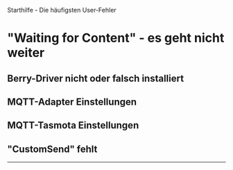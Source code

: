 Starthilfe - Die häufigsten User-Fehler

# "Waiting for Content" - es geht nicht weiter  
## Berry-Driver nicht oder falsch installiert

## MQTT-Adapter Einstellungen

## MQTT-Tasmota Einstellungen

## "CustomSend" fehlt

***